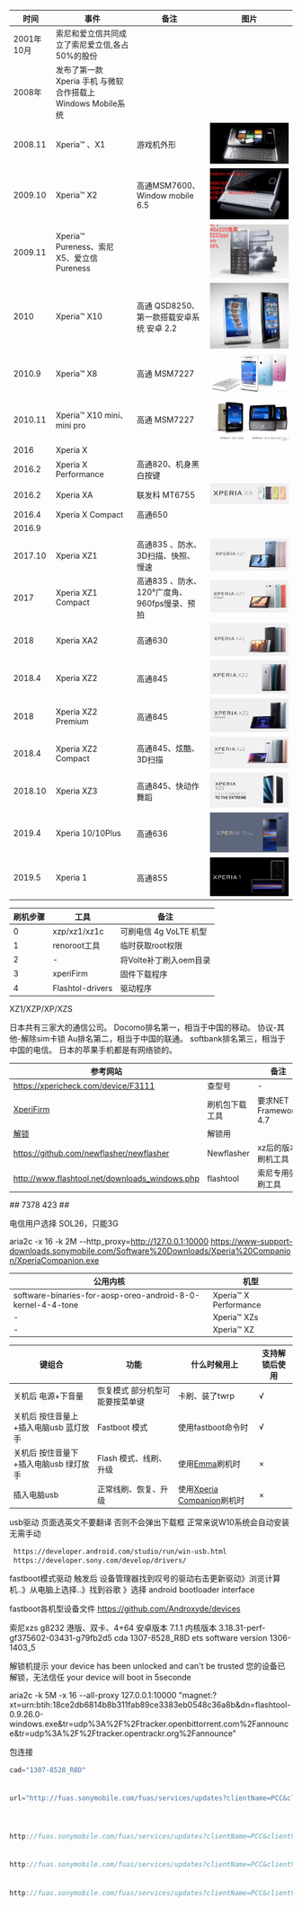| 时间       | 事件                                                        | 备注                                         | 图片                  |
| ---------- | ----------------------------------------------------------- | -------------------------------------------- | --------------------- |
| 2001年10月 | 索尼和爱立信共同成立了索尼爱立信,各占50%的股份              |
| 2008年     | 发布了第一款 Xperia 手机 与微软合作搭载上Windows Mobile系统 |
| 2008.11    | Xperia™   、X1                                              | 游戏机外形                                   | ![](img/Xperia™.png)  |
| 2009.10    | Xperia™ X2                                                  | 高通MSM7600、Window mobile 6.5               | ![](img/™X2.png)      |
| 2009.11    | Xperia™ Pureness、索尼 X5、爱立信 Pureness                  |                                              | ![](img/™P.png)       |
| 2010       | Xperia™ X10                                                 | 高通 QSD8250、第一款搭载安卓系统 安卓 2.2    | ![](img/™X10.png)     |
| 2010.9     | Xperia™ X8                                                  | 高通 MSM7227                                 | ![](img/™X8.png)      |
| 2010.11    | Xperia™ X10 mini、mini pro                                  | 高通 MSM7227                                 | ![](img/™X10mini.png) |
| 2016       | Xperia X                                                    |                                              |
| 2016.2     | Xperia X Performance                                        | 高通820、机身黑 白按键                       |
| 2016.2     | Xperia XA                                                   | 联发科 MT6755                                | ![](img/XA.png)       |
| 2016.4     | Xperia X Compact                                            | 高通650                                      |
| 2016.9     |
|            |
| 2017.10    | Xperia XZ1                                                  | 高通835 、防水、3D扫描、快照、慢速           | ![](img/XZ1.png)      |
| 2017       | Xperia XZ1 Compact                                          | 高通835 、防水、120°广度角、960fps慢录、预拍 | ![](img/XZ1C.png)     |
| 2018       | Xperia XA2                                                  | 高通630                                      | ![](img/XA2.png)      |
| 2018.4     | Xperia XZ2                                                  | 高通845                                      | ![](img/XZ2.png)      |
| 2018       | Xperia XZ2 Premium                                          | 高通845                                      | ![](img/XZ2P.png)     |
| 2018.4     | Xperia XZ2 Compact                                          | 高通845、炫酷、3D扫描                        | ![](img/XZ2C.png)     |
| 2018.10    | Xperia XZ3                                                  | 高通845、快动作舞蹈                          | ![](img/XZ3.png)      |
| 2019.4     | Xperia 10/10Plus                                            | 高通636                                      | ![](img/10Plus.png)   |
| 2019.5     | Xperia 1                                                    | 高通855                                      | ![](img/1.png)        |



| 刷机步骤 | 工具             | 备注                   |
| -------- | ---------------- | ---------------------- |
| 0        | xzp/xz1/xz1c     | 可刷电信 4g VoLTE 机型 |
| 1        | renoroot工具     | 临时获取root权限       |
| 2        | -                | 将Volte补丁刷入oem目录 |
| 3        | xperiFirm        | 固件下载程序           |
| 4        | Flashtol-drivers | 驱动程序               |


XZ1/XZP/XP/XZS


日本共有三家大的通信公司。
Docomo排名第一，相当于中国的移动。   协议-其他-解除sim卡锁
Au排名第二，相当于中国的联通。
softbank排名第三，相当于中国的电信。
日本的苹果手机都是有网络锁的。



[XperiFirm]:https://forum.xda-developers.com/crossdevice-dev/sony/pc-xperifirm-xperia-firmware-downloader-t2834142

[解锁]:https://developer.sony.com/develop/open-devices/get-started/unlock-bootloader/




| 参考网站                                       |                | 备注                  |
| ---------------------------------------------- | -------------- | --------------------- |
| https://xpericheck.com/device/F3111            | 查型号         | -                     |
| [XperiFirm]                                    | 刷机包下载工具 | 要求NET Framework 4.7 |
| [解锁]                                         | 解锁用         |
| https://github.com/newflasher/newflasher       | Newflasher     | xz后的版本刷机工具    |
| http://www.flashtool.net/downloads_windows.php | flashtool      | 索尼专用强刷工具      |

*#*# 7378 423 #*#*


电信用户选择
    SOL26，只能3G


aria2c -x 16 -k 2M --http_proxy=http://127.0.0.1:10000 https://www-support-downloads.sonymobile.com/Software%20Downloads/Xperia%20Companion/XperiaCompanion.exe



| 公用内核                                                    | 机型                  |
| ----------------------------------------------------------- | --------------------- |
| software-binaries-for-aosp-oreo-android-8-0-kernel-4-4-tone | Xperia™ X Performance |
| -                                                           | Xperia™ XZs           |
| -                                                           | Xperia™ XZ            |


[Emma]:https://developer.sony.com/develop/open-devices/get-started/flash-tool
[Xperia Companion]:https://www.sony.com/zh-cn/electronics/support/articles/00236877?showHeaderFooter=false

| 键组合                                 | 功能                             | 什么时候用上                 | 支持解锁后使用 |
| -------------------------------------- | -------------------------------- | ---------------------------- | -------------- |
| 关机后 电源+下音量                     | 恢复模式  部分机型可能要按菜单键 | 卡刷、装了twrp               | √              |
| 关机后 按住音量上+插入电脑usb 蓝灯放手 | Fastboot 模式                    | 使用fastboot命令时           | √              |
| 关机后 按住音量下+插入电脑usb 绿灯放手 | Flash 模式、线刷、升级           | 使用[Emma]刷机时             | ×              |
| 插入电脑usb                            | 正常线刷、恢复、升级             | 使用[Xperia Companion]刷机时 | ×              |



usb驱动
     页面选英文不要翻译 否则不会弹出下载框
     正常来说W10系统会自动安装无需手动

     https://developer.android.com/studio/run/win-usb.html
     https://developer.sony.com/develop/drivers/

fastboot模式驱动
     触发后 设备管理器找到叹号的驱动右击更新驱动》浏览计算机..》从电脑上选择..》找到谷歌 》选择 android bootloader interface

fastboot各机型设备文件
     https://github.com/Androxyde/devices






索尼xzs
     g8232
     港版、双卡、4+64
     安卓版本 7.1.1
     内核版本  3.18.31-perf-gf375602-03431-g79fb2d5
     cda 1307-8528_R8D
     ets software version    1306-1403_5 

解锁机提示
     your device has been unlocked and can't be trusted
     您的设备已解锁，无法信任
     your device will boot in 5seconde



aria2c -k 5M -x 16 --all-proxy 127.0.0.1:10000 "magnet:?xt=urn:btih:18ce2db6814b8b311fab89ce3383eb0548c36a8b&dn=flashtool-0.9.26.0-windows.exe&tr=udp%3A%2F%2Ftracker.openbittorrent.com%2Fannounce&tr=udp%3A%2F%2Ftracker.opentrackr.org%2Fannounce"



包连接


```js
cad="1307-8528_R8D"


url="http://fuas.sonymobile.com/fuas/services/updates?clientName=PCC&clientVersion=3.0&lang=zh-TW&model=D5503&tac_mc=35168006&swId=${cad}&swVer=14.2.A.1.114&fsVariant=EURO-LTE&cdfVer=R1A&buildVariant=USER&clientCertType=live&updateFormat=delta,image&channel=cable&cdfId=${cad}"



http://fuas.sonymobile.com/fuas/services/updates?clientName=PCC&clientVersion=3.0&lang=zh-cn&model=D5503&tac_mc=35168006&swId=1279-6212&swVer=14.2.A.1.114&fsVariant=EURO-LTE&cdfVer=R1A&buildVariant=USER&clientCertType=live&updateFormat=delta,image&channel=cable&cdfId=1279-6212


http://fuas.sonymobile.com/fuas/services/updates?clientName=PCC&clientVersion=3.0&lang=en-US&model=C2105&tac_mc=35619405&swId=1269-5420&swVer=15.0.A.1.31&fsVariant=WORLD-i&cdfVer=R1A&buildVariant=USER&clientCertType=live&updateFormat=delta,image&channel=cable&cdfId=


http://fuas.sonymobile.com/fuas/services/updates?clientName=PCC&clientVersion=3.0&lang=en-US&model=C2104&tac_mc=35660505&swId=1269-5420&swVer=15.0.A.1.31&fsVariant=WORLD-a&cdfVer=R1A&buildVariant=USER&clientCertType=live&updateFormat=delta,image&channel=cable&cdfId=

```
